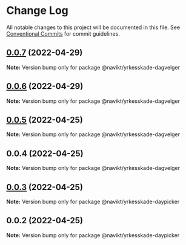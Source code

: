# Change Log

All notable changes to this project will be documented in this file.
See [Conventional Commits](https://conventionalcommits.org) for commit guidelines.

## [0.0.7](https://github.com/navikt/yrkesskade-frontend-felles/compare/@navikt/yrkesskade-dagvelger@0.0.6...@navikt/yrkesskade-dagvelger@0.0.7) (2022-04-29)

**Note:** Version bump only for package @navikt/yrkesskade-dagvelger





## [0.0.6](https://github.com/navikt/yrkesskade-frontend-felles/compare/@navikt/yrkesskade-dagvelger@0.0.5...@navikt/yrkesskade-dagvelger@0.0.6) (2022-04-29)

**Note:** Version bump only for package @navikt/yrkesskade-dagvelger





## [0.0.5](https://github.com/navikt/yrkesskade-frontend-felles/compare/@navikt/yrkesskade-dagvelger@0.0.4...@navikt/yrkesskade-dagvelger@0.0.5) (2022-04-25)

**Note:** Version bump only for package @navikt/yrkesskade-dagvelger





## 0.0.4 (2022-04-25)

**Note:** Version bump only for package @navikt/yrkesskade-dagvelger





## [0.0.3](https://github.com/navikt/yrkesskade-frontend-felles/compare/@navikt/yrkesskade-daypicker@0.0.2...@navikt/yrkesskade-daypicker@0.0.3) (2022-04-25)

**Note:** Version bump only for package @navikt/yrkesskade-daypicker





## 0.0.2 (2022-04-25)

**Note:** Version bump only for package @navikt/yrkesskade-daypicker
